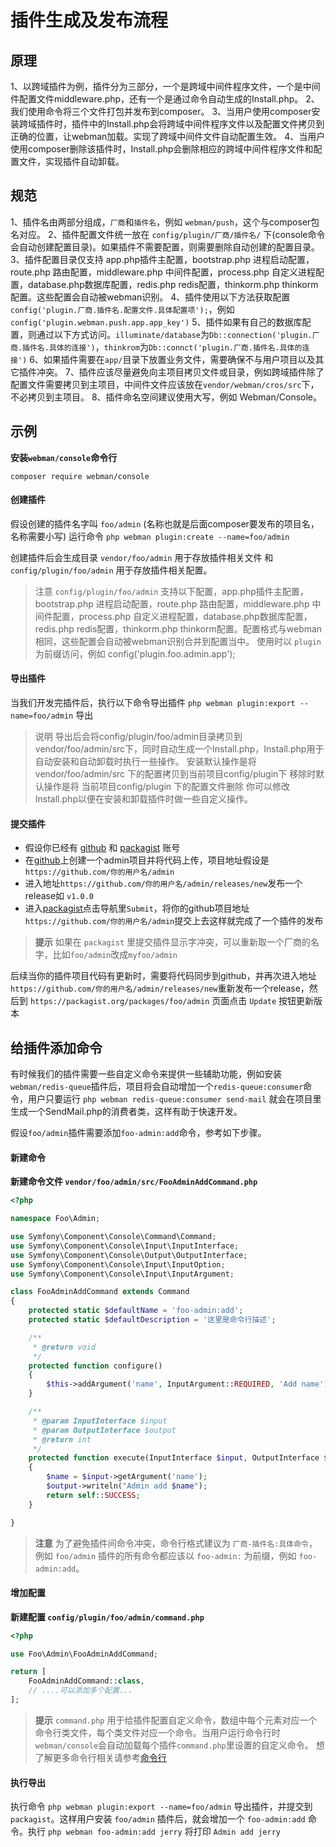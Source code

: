 # 插件生成及发布流程

## 原理
1、以跨域插件为例，插件分为三部分，一个是跨域中间件程序文件，一个是中间件配置文件middleware.php，还有一个是通过命令自动生成的Install.php。
2、我们使用命令将三个文件打包并发布到composer。
3、当用户使用composer安装跨域插件时，插件中的Install.php会将跨域中间件程序文件以及配置文件拷贝到正确的位置，让webman加载。实现了跨域中间件文件自动配置生效。
4、当用户使用composer删除该插件时，Install.php会删除相应的跨域中间件程序文件和配置文件，实现插件自动卸载。

## 规范
1、插件名由两部分组成，`厂商`和`插件名`，例如 `webman/push`，这个与composer包名对应。
2、插件配置文件统一放在 `config/plugin/厂商/插件名/` 下(console命令会自动创建配置目录)。如果插件不需要配置，则需要删除自动创建的配置目录。
3、插件配置目录仅支持 app.php插件主配置，bootstrap.php 进程启动配置，route.php 路由配置，middleware.php 中间件配置，process.php 自定义进程配置，database.php数据库配置，redis.php redis配置，thinkorm.php thinkorm配置。这些配置会自动被webman识别。
4、插件使用以下方法获取配置`config('plugin.厂商.插件名.配置文件.具体配置项');`，例如`config('plugin.webman.push.app.app_key')`
5、插件如果有自己的数据库配置，则通过以下方式访问。`illuminate/database`为`Db::connection('plugin.厂商.插件名.具体的连接')`，`thinkrom`为`Db::connct('plugin.厂商.插件名.具体的连接')`
6、如果插件需要在`app/`目录下放置业务文件，需要确保不与用户项目以及其它插件冲突。
7、插件应该尽量避免向主项目拷贝文件或目录，例如跨域插件除了配置文件需要拷贝到主项目，中间件文件应该放在`vendor/webman/cros/src`下，不必拷贝到主项目。
8、插件命名空间建议使用大写，例如 Webman/Console。

## 示例

**安装`webman/console`命令行**

`composer require webman/console`

#### 创建插件

假设创建的插件名字叫 `foo/admin` (名称也就是后面composer要发布的项目名，名称需要小写)
运行命令
`php webman plugin:create --name=foo/admin`

创建插件后会生成目录 `vendor/foo/admin` 用于存放插件相关文件 和 `config/plugin/foo/admin` 用于存放插件相关配置。

> 注意
> `config/plugin/foo/admin` 支持以下配置，app.php插件主配置，bootstrap.php 进程启动配置，route.php 路由配置，middleware.php 中间件配置，process.php 自定义进程配置，database.php数据库配置，redis.php redis配置，thinkorm.php thinkorm配置。配置格式与webman相同，这些配置会自动被webman识别合并到配置当中。
使用时以 `plugin` 为前缀访问，例如 config('plugin.foo.admin.app');


#### 导出插件

当我们开发完插件后，执行以下命令导出插件
`php webman plugin:export --name=foo/admin`
导出

> 说明
> 导出后会将config/plugin/foo/admin目录拷贝到vendor/foo/admin/src下，同时自动生成一个Install.php，Install.php用于自动安装和自动卸载时执行一些操作。
> 安装默认操作是将 vendor/foo/admin/src 下的配置拷贝到当前项目config/plugin下
> 移除时默认操作是将 当前项目config/plugin 下的配置文件删除
> 你可以修改Install.php以便在安装和卸载插件时做一些自定义操作。

#### 提交插件
* 假设你已经有 [github](https://github.com) 和 [packagist](https://packagist.org) 账号
* 在[github](https://github.com)上创建一个admin项目并将代码上传，项目地址假设是 `https://github.com/你的用户名/admin`
* 进入地址`https://github.com/你的用户名/admin/releases/new`发布一个release如 `v1.0.0`
* 进入[packagist](https://packagist.org)点击导航里`Submit`，将你的github项目地址`https://github.com/你的用户名/admin`提交上去这样就完成了一个插件的发布

> **提示**
> 如果在 `packagist` 里提交插件显示字冲突，可以重新取一个厂商的名字，比如`foo/admin`改成`myfoo/admin`

后续当你的插件项目代码有更新时，需要将代码同步到github，并再次进入地址`https://github.com/你的用户名/admin/releases/new`重新发布一个release，然后到 `https://packagist.org/packages/foo/admin` 页面点击 `Update` 按钮更新版本

## 给插件添加命令
有时候我们的插件需要一些自定义命令来提供一些辅助功能，例如安装 `webman/redis-queue`插件后，项目将会自动增加一个`redis-queue:consumer`命令，用户只要运行 `php webman redis-queue:consumer send-mail` 就会在项目里生成一个SendMail.php的消费者类，这样有助于快速开发。

假设`foo/admin`插件需要添加`foo-admin:add`命令，参考如下步骤。 

#### 新建命令

**新建命令文件 `vendor/foo/admin/src/FooAdminAddCommand.php`**

```php
<?php

namespace Foo\Admin;

use Symfony\Component\Console\Command\Command;
use Symfony\Component\Console\Input\InputInterface;
use Symfony\Component\Console\Output\OutputInterface;
use Symfony\Component\Console\Input\InputOption;
use Symfony\Component\Console\Input\InputArgument;

class FooAdminAddCommand extends Command
{
    protected static $defaultName = 'foo-admin:add';
    protected static $defaultDescription = '这里是命令行描述';

    /**
     * @return void
     */
    protected function configure()
    {
        $this->addArgument('name', InputArgument::REQUIRED, 'Add name');
    }

    /**
     * @param InputInterface $input
     * @param OutputInterface $output
     * @return int
     */
    protected function execute(InputInterface $input, OutputInterface $output)
    {
        $name = $input->getArgument('name');
        $output->writeln("Admin add $name");
        return self::SUCCESS;
    }

}
```

> **注意**
> 为了避免插件间命令冲突，命令行格式建议为 `厂商-插件名:具体命令`，例如 `foo/admin` 插件的所有命令都应该以 `foo-admin:` 为前缀，例如 `foo-admin:add`。

#### 增加配置
**新建配置 `config/plugin/foo/admin/command.php`**
```php
<?php

use Foo\Admin\FooAdminAddCommand;

return [
    FooAdminAddCommand::class,
    // ....可以添加多个配置...
];
```

> **提示**
> `command.php` 用于给插件配置自定义命令，数组中每个元素对应一个命令行类文件，每个类文件对应一个命令。当用户运行命令行时`webman/console`会自动加载每个插件`command.php`里设置的自定义命令。 想了解更多命令行相关请参考[命令行](console.md)

#### 执行导出
执行命令 `php webman plugin:export --name=foo/admin` 导出插件，并提交到`packagist`。这样用户安装 `foo/admin` 插件后，就会增加一个 `foo-admin:add` 命令。执行 `php webman foo-admin:add jerry` 将打印 `Admin add jerry`

